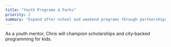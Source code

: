 ```yaml
---
title: "Youth Programs & Parks"
priority: 2
summary: "Expand after‑school and weekend programs through partnerships with schools, nonprofits, and local businesses."
---
```


As a youth mentor, Chris will champion scholarships and city‑backed programming for kids.
